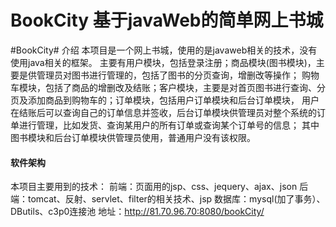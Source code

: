 # BookCity   基于javaWeb的简单网上书城

#BookCity# 介绍
  本项目是一个网上书城，使用的是javaweb相关的技术，没有使用java相关的框架。
  主要有用户模块，包括登录注册；商品模块(图书模块)，主要是供管理员对图书进行管理的，包括了图书的分页查询，增删改等操作；
购物车模块，包括了商品的增删改及结账；客户模块，主要是对首页图书进行查询、分页及添加商品到购物车的；订单模块，包括用户订单模块和后台订单模块，
用户在结账后可以查询自己的订单信息并签收，后台订单模块供管理员对整个系统的订单进行管理，比如发货、查询某用户的所有订单或查询某个订单号的信息；
其中图书模块和后台订单模块供管理员使用，普通用户没有该权限。

#### 软件架构
本项目主要用到的技术：
    前端：页面用的jsp、css、jequery、ajax、json
    后端：tomcat、反射、servlet、filter的相关技术、jsp
    数据库：mysql(加了事务）、DButils、c3p0连接池
    地址：http://81.70.96.70:8080/bookCity/
